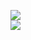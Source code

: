 [![](https://img.shields.io/badge/Made%20With-Github%20Spray-lightgrey.svg?style=for-the-badge&logo=github)](https://github.com/Annihil/github-spray#32095)  
[![](https://i.imgur.com/2DrTn0Z.gif)](https://github.com/Annihil/github-spray)